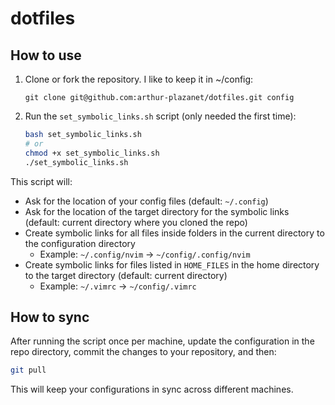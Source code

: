 # dotfiles

## How to use

1.  Clone or fork the repository. I like to keep it in ~/config:

    ```
    git clone git@github.com:arthur-plazanet/dotfiles.git config
    ```

2.  Run the `set_symbolic_links.sh` script (only needed the first time):

    ```bash
    bash set_symbolic_links.sh
    # or
    chmod +x set_symbolic_links.sh
    ./set_symbolic_links.sh
    ```

This script will:

- Ask for the location of your config files (default: `~/.config`)
- Ask for the location of the target directory for the symbolic links (default: current directory where you cloned the repo)
- Create symbolic links for all files inside folders in the current directory to the configuration directory
    - Example: `~/.config/nvim` &rarr; `~/config/.config/nvim`
- Create symbolic links for files listed in `HOME_FILES` in the home directory to the target directory (default: current directory)
    - Example: `~/.vimrc` &rarr; `~/config/.vimrc`

## How to sync

After running the script once per machine, update the configuration in the repo directory, commit the changes to your repository, and then:

```bash
git pull
```

This will keep your configurations in sync across different machines.
